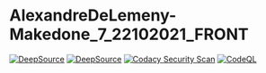 # AlexandreDeLemeny-Makedone_7_22102021_FRONT
[![DeepSource](https://deepsource.io/gh/nitatemic/AlexandreDeLemeny-Makedone_7_22102021_FRONT.svg/?label=active+issues&show_trend=true&token=OkXgDuTPgbhWepEigan-tXqQ)](https://deepsource.io/gh/nitatemic/AlexandreDeLemeny-Makedone_7_22102021_FRONT/?ref=repository-badge) [![DeepSource](https://deepsource.io/gh/nitatemic/AlexandreDeLemeny-Makedone_7_22102021_FRONT.svg/?label=resolved+issues&show_trend=true&token=OkXgDuTPgbhWepEigan-tXqQ)](https://deepsource.io/gh/nitatemic/AlexandreDeLemeny-Makedone_7_22102021_FRONT/?ref=repository-badge)
[![Codacy Security Scan](https://github.com/nitatemic/AlexandreDeLemeny-Makedone_7_22102021_FRONT/actions/workflows/codacy-analysis.yml/badge.svg?branch=main)](https://github.com/nitatemic/AlexandreDeLemeny-Makedone_7_22102021_FRONT/actions/workflows/codacy-analysis.yml) [![CodeQL](https://github.com/nitatemic/AlexandreDeLemeny-Makedone_7_22102021_FRONT/actions/workflows/codeql-analysis.yml/badge.svg?branch=main)](https://github.com/nitatemic/AlexandreDeLemeny-Makedone_7_22102021_FRONT/actions/workflows/codeql-analysis.yml)
